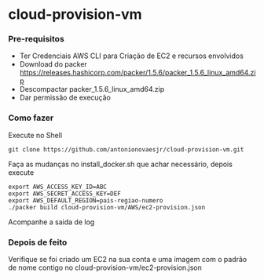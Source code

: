 # cloud-provision-vm

### Pre-requisitos

* Ter Credenciais AWS CLI para Criação de EC2 e recursos envolvidos
* Download do packer https://releases.hashicorp.com/packer/1.5.6/packer_1.5.6_linux_amd64.zip
* Descompactar packer_1.5.6_linux_amd64.zip
* Dar permissão de execução

### Como fazer

Execute no Shell

```
git clone https://github.com/antonionovaesjr/cloud-provision-vm.git
```

Faça as mudanças no install_docker.sh que achar necessário, depois execute

```
export AWS_ACCESS_KEY_ID=ABC
export AWS_SECRET_ACCESS_KEY=DEF
export AWS_DEFAULT_REGION=pais-regiao-numero
./packer build cloud-provision-vm/AWS/ec2-provision.json
```
Acompanhe a saida de log

### Depois de feito

Verifique se foi criado um EC2 na sua conta e uma imagem com o padrão de nome contigo no cloud-provision-vm/ec2-provision.json